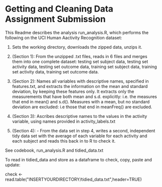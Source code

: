 # Getting and Cleaning Data Assignment Submission

This Readme describes the analysis run_analysis.R, which performs the following on the UCI Human Aactivity Recognition dataset:

1) Sets the working directory, downloads the zipped data, unzips it.

2) (Section 1): From the unzipped .txt files, reads in 6 files and merges them into one complete dataset: 
  testing set subject data,
  testing set activity data,
  testing set outcome data,
  training set subject data,
  training set activity data,
  training set outcome data.

3) (Section 2): Names all variables with descriptive names, specified in features.txt, and extracts the information on the mean and standard deviation, by keeping these features only. It extracts only the measurements that have both mean and s.d. explicitly: i.e. the measures that end in mean() and s.d(). Measures with a mean, but no standard deviation are excluded: i.e those that end in meanFreq() are excluded. 

4) (Section 3): Ascribes descriptive names to the values in the activity variable, using names provided in activity_labels.txt

5) (Section 4): - From the data set in step 4, writes a second, independent tidy data set with the average of each variable for each activity and each subject and reads this back in to R to check it.

See codebook, run_analysis.R and tidied_data.txt

To read in tidied_data and store as a dataframe to check, copy, paste and update:

check <- read.table("INSERTYOURDIRECTORY/tidied_data.txt",header=TRUE) 
